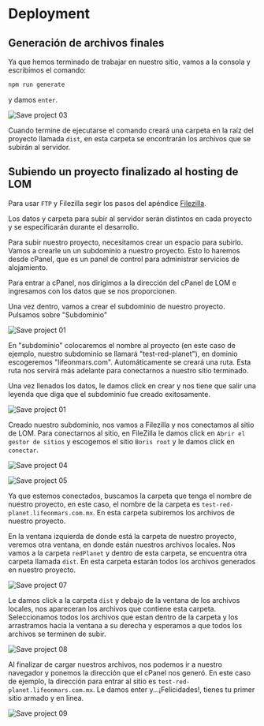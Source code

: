 # Deployment

## Generación de archivos finales

Ya que hemos terminado de trabajar en nuestro sitio, vamos a la consola y escribimos el comando:

``` bash
npm run generate
```
y damos `enter`.

![Save project 03](~@assets/save-03.png "Save project 03")


Cuando termine de ejecutarse el comando creará una carpeta en la raíz del proyecto llamada `dist`, en esta carpeta se encontrarán los archivos que se subirán al servidor.


## Subiendo un proyecto finalizado al hosting de LOM

Para usar `FTP` y Filezilla segir los pasos del apéndice [Filezilla](/appendix/filezilla).

Los datos y carpeta para subir al servidor serán distintos en cada proyecto y se especificarán durante el desarrollo. 

Para subir nuestro proyecto, necesitamos crear un espacio para subirlo. Vamos a crearle un un subdominio a nuestro proyecto. Esto lo haremos desde cPanel, que es un panel de control para administrar servicios de alojamiento. 

Para entrar a cPanel, nos dirigimos a la dirección del cPanel de LOM e ingresamos con los datos que se nos proporcionen. 

Una vez dentro, vamos a crear el subdominio de nuestro proyecto. Pulsamos sobre "Subdominio"

![Save project 01](~@assets/save-01.png "Save project 01")

En "subdominio" colocaremos el nombre al proyecto (en este caso de ejemplo, nuestro subdominio se llamará "test-red-planet"), en dominio escogeremos "lifeonmars.com". Automáticamente se creará una ruta. Esta ruta nos servirá más adelante para conectarnos a nuestro sitio terminado.

Una vez llenados los datos, le damos click en crear y nos tiene que salir una leyenda que diga que el subdominio fue creado exitosamente. 

![Save project 01](~@assets/save-02.png "Save project 02")


Creado nuestro subdominio, nos vamos a Filezilla y nos conectamos al sitio de LOM. Para conectarnos al sitio, en FileZilla le damos click en `Abrir el gestor de sitios` y escogemos el sitio `Boris root` y le damos click en `conectar`.

![Save project 04](~@assets/save-04.png "Save project 04")

![Save project 05](~@assets/save-05.png "Save project 05")

Ya que estemos conectados, buscamos la carpeta que tenga el nombre de nuestro proyecto, en este caso, el nombre de la carpeta es `test-red-planet.lifeonmars.com.mx`. En esta carpeta subiremos los archivos de nuestro proyecto. 

En la ventana izquierda de donde está la carpeta de nuestro proyecto, veremos otra ventana, en donde están nuestros archivos locales. Nos vamos a la carpeta `redPlanet` y dentro de esta carpeta, se encuentra otra carpeta llamada `dist`. En esta carpeta estarán todos los archivos generados en nuestro proyecto. 

![Save project 07](~@assets/save-07.png "Save project 07")

Le damos click a la carpeta `dist` y debajo de la ventana de los archivos locales, nos apareceran los archivos que contiene esta carpeta. Seleccionamos todos los archivos que estan dentro de la carpeta y los arrastramos hacia la ventana a su derecha y esperamos a que todos los archivos se terminen de subir.

![Save project 08](~@assets/save-08.png "Save project 08")

Al finalizar de cargar nuestros archivos, nos podemos ir a nuestro navegador y ponemos la dirección que el cPanel nos generó. En este caso de ejemplo, la dirección para entrar al sitio es `test-red-planet.lifeonmars.com.mx`. Le damos enter y...¡Felicidades!, tienes tu primer sitio armado y en línea. 

![Save project 09](~@assets/save-09.png "Save project 09")